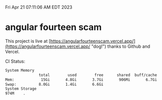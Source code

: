Fri Apr 21 07:11:06 AM EDT 2023

# angular fourteen scam


This project is live at [https://angularfourteenscam.vercel.app/](https://angularfourteenscam.vercel.app/ "dog!") thanks to Github and Vercel.

CI Status: 

```bash
System Memory
               total        used        free      shared  buff/cache   available
Mem:            15Gi       4.8Gi       3.7Gi       906Mi       6.7Gi       9.2Gi
Swap:          8.0Gi       1.4Gi       6.6Gi
System Storage
974M	.
```
```bash
